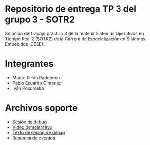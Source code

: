 # Repositorio de entrega TP 3 del grupo 3 - SOTR2
Solución del trabajo práctico 3 de la materia Sistemas Operativos en Tiempo Real 2 (SOTR2) de la Carrera de Especialización en Sistemas Embebidos (CESE). 

# Integrantes
- Marco Rolón Radcenco
- Pablo Eduardo Gimenez
- Iván Podoroska

# Archivos soporte
- [Sesión de debug](https://drive.google.com/file/d/1qf9a0xoCiL9MRQ9WEWZ4X8NieV7tLmBJ/view?usp=drive_link)
- [Video demostrativo](https://drive.google.com/file/d/1ixl0WWLbRIog3b4zSND31akL2ws_Eoyh/view?usp=drive_link)
- [Texto de sesion de debug](https://drive.google.com/file/d/16fVwr2bMPJtAsQlpZsSrfovPgRAz17HK/view?usp=drive_link)
- [Resumen de eventos](https://drive.google.com/file/d/1B39HcEmwGmoOtm3q3mDHuy2a7WT80fSM/view?usp=drive_link)
